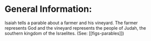 # General Information:

Isaiah tells a parable about a farmer and his vineyard. The farmer represents God and the vineyard represents the people of Judah, the southern kingdom of the Israelites. (See: [[figs-parables]])